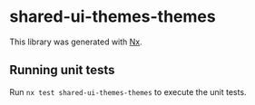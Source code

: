 # shared-ui-themes-themes

This library was generated with [Nx](https://nx.dev).

## Running unit tests

Run `nx test shared-ui-themes-themes` to execute the unit tests.
